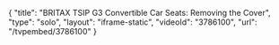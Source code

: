 {
    "title": "BRITAX TSIP G3 Convertible Car Seats: Removing the Cover",
    "type": "solo",
    "layout": "iframe-static",
    "videoId": "3786100",
    "url": "\/tvpembed\/3786100"
}
